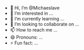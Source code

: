 - 👋 Hi, I’m @Michaeslave
- 👀 I’m interested in ...
- 🌱 I’m currently learning ...
- 💞️ I’m looking to collaborate on ...
- 📫 How to reach me ...
- 😄 Pronouns: ...
- ⚡ Fun fact: ...

<!---
Michaeslave/Michaeslave is a ✨ special ✨ repository because its `README.md` (this file) appears on your GitHub profile.
You can click the Preview link to take a look at your changes.
--->
